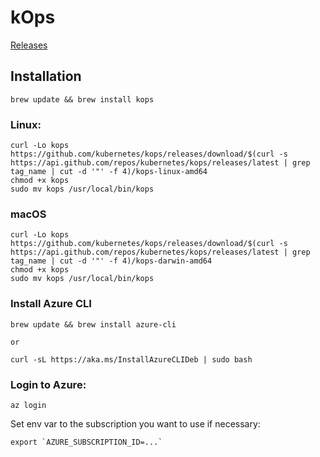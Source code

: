# kOps
[Releases](https://github.com/kubernetes/kops/releases/latest)
## Installation
```shell
brew update && brew install kops
```
### Linux:
```shell
curl -Lo kops https://github.com/kubernetes/kops/releases/download/$(curl -s https://api.github.com/repos/kubernetes/kops/releases/latest | grep tag_name | cut -d '"' -f 4)/kops-linux-amd64
chmod +x kops
sudo mv kops /usr/local/bin/kops
```
### macOS
```shell
curl -Lo kops https://github.com/kubernetes/kops/releases/download/$(curl -s https://api.github.com/repos/kubernetes/kops/releases/latest | grep tag_name | cut -d '"' -f 4)/kops-darwin-amd64
chmod +x kops
sudo mv kops /usr/local/bin/kops
```
### Install Azure CLI
```shell
brew update && brew install azure-cli

or

curl -sL https://aka.ms/InstallAzureCLIDeb | sudo bash
```
### Login to Azure:
 `az login`

Set env var to the subscription you want to use if necessary: 
```shell
export `AZURE_SUBSCRIPTION_ID=...`
```
